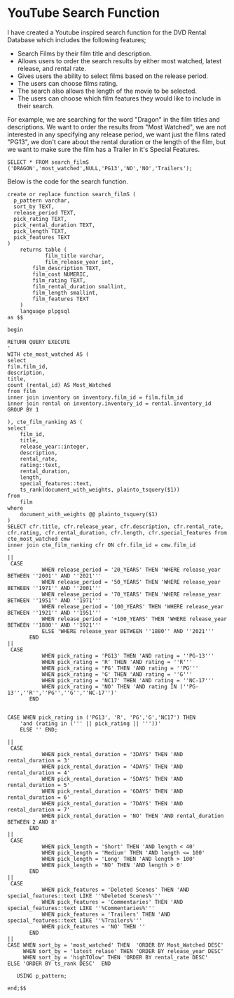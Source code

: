 # YouTube Search Function
I have created a Youtube inspired search function for the DVD Rental Database which includes the following features;
- Search Films by their film title and description.
- Allows users to order the search results by either most watched, latest release, and rental rate.
- Gives users the ability to select films based on the release period.
- The users can choose films rating.
- The search also allows the length of the movie to be selected.
- The users can choose which film features they would like to include in their search.

For example, we are searching for the word "Dragon" in the film titles and descriptions. We want to order the results from "Most Watched", we are not interested in any specifying any release period, we want just the films rated "PG13", we don't care about the rental duration or the length of the film, but we want to make sure the film has a Trailer in it's Special Features.  
```
SELECT * FROM search_filmS ('DRAGON','most_watched',NULL,'PG13','NO','NO','Trailers');
```
Below is the code for the search function. 
```
create or replace function search_filmS (
  p_pattern varchar,
  sort_by TEXT,
  release_period TEXT,
  pick_rating TEXT,
  pick_rental_duration TEXT,
  pick_length TEXT,
  pick_features TEXT
) 
	returns table (
		    film_title varchar,
		    film_release_year int,
        film_description TEXT,
        film_cost NUMERIC,
        film_rating TEXT,
        film_rental_duration smallint,
        film_length smallint,
        film_features TEXT
	) 
	language plpgsql
as $$

begin

RETURN QUERY EXECUTE 
' 
WITH cte_most_watched AS (
select 
film.film_id, 
description,
title, 
count (rental_id) AS Most_Watched 
from film 
inner join inventory on inventory.film_id = film.film_id 
inner join rental on inventory.inventory_id = rental.inventory_id 
GROUP BY 1 

), cte_film_ranking AS (
select
	film_id,
	title,
	release_year::integer,
    description,
    rental_rate,
    rating::text,
    rental_duration,
    length,
    special_features::text,
	ts_rank(document_with_weights, plainto_tsquery($1))
from
	film 
where 
	document_with_weights @@ plainto_tsquery($1)
)
SELECT cfr.title, cfr.release_year, cfr.description, cfr.rental_rate, cfr.rating, cfr.rental_duration, cfr.length, cfr.special_features from cte_most_watched cmw 
inner join cte_film_ranking cfr ON cfr.film_id = cmw.film_id 
'
||
 CASE
           WHEN release_period = '20_YEARS' THEN 'WHERE release_year BETWEEN ''2001'' AND ''2021'''
           WHEN release_period = '50_YEARS' THEN 'WHERE release_year BETWEEN ''1971'' AND ''2001'''
           WHEN release_period = '70_YEARS' THEN 'WHERE release_year BETWEEN ''1951'' AND ''1971'''
           WHEN release_period = '100_YEARS' THEN 'WHERE release_year BETWEEN ''1921'' AND ''1951'''
           WHEN release_period = '+100_YEARS' THEN 'WHERE release_year BETWEEN ''1880'' AND ''1921'''
           ELSE 'WHERE release_year BETWEEN ''1880'' AND ''2021'''
       END 
||
 CASE
           WHEN pick_rating = 'PG13' THEN 'AND rating = ''PG-13'''
           WHEN pick_rating = 'R' THEN 'AND rating = ''R'''
           WHEN pick_rating = 'PG' THEN 'AND rating = ''PG'''
           WHEN pick_rating = 'G' THEN 'AND rating = ''G'''
           WHEN pick_rating = 'NC17' THEN 'AND rating = ''NC-17'''
           WHEN pick_rating = 'NO' THEN 'AND rating IN (''PG-13'',''R'',''PG'',''G'',''NC-17'')'
       END 


CASE WHEN pick_rating in ('PG13', 'R', 'PG','G','NC17') THEN
    'and (rating in (''' || pick_rating || '''))'
    ELSE '' END;

||
 CASE
           WHEN pick_rental_duration = '3DAYS' THEN 'AND rental_duration = 3'
           WHEN pick_rental_duration = '4DAYS' THEN 'AND rental_duration = 4'
           WHEN pick_rental_duration = '5DAYS' THEN 'AND rental_duration = 5'
           WHEN pick_rental_duration = '6DAYS' THEN 'AND rental_duration = 6'
           WHEN pick_rental_duration = '7DAYS' THEN 'AND rental_duration = 7'
           WHEN pick_rental_duration = 'NO' THEN 'AND rental_duration BETWEEN 2 AND 8'
       END       
||
 CASE
           WHEN pick_length = 'Short' THEN 'AND length < 40'
           WHEN pick_length = 'Medium' THEN 'AND length <= 100'
           WHEN pick_length = 'Long' THEN 'AND length > 100'
           WHEN pick_length = 'NO' THEN 'AND length > 0'
       END 
||
 CASE
           WHEN pick_features = 'Deleted Scenes' THEN 'AND special_features::text LIKE ''%Deleted Scenes%'''
           WHEN pick_features = 'Commentaries' THEN 'AND special_features::text LIKE ''%Commentaries%'''
           WHEN pick_features = 'Trailers' THEN 'AND special_features::text LIKE ''%Trailers%'''
           WHEN pick_features = 'NO' THEN ''
       END       
||
CASE WHEN sort_by = 'most_watched' THEN  'ORDER BY Most_Watched DESC'
     WHEN sort_by = 'latest_relase' THEN 'ORDER BY release_year DESC'
     WHEN sort_by = 'highTOlow' THEN 'ORDER BY rental_rate DESC'
ELSE 'ORDER BY ts_rank DESC'  END

   USING p_pattern;

end;$$
```
